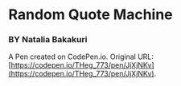 # Random Quote Machine
### BY Natalia Bakakuri
A Pen created on CodePen.io. Original URL: [https://codepen.io/THeg_773/pen/JjXjNKv](https://codepen.io/THeg_773/pen/JjXjNKv).


